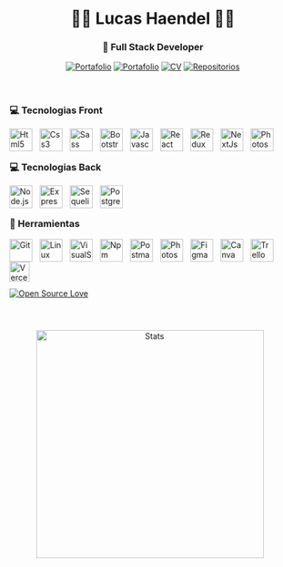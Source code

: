 <h1 align="center">🧑‍💻 Lucas Haendel 🧑‍💻</h1>

<h3 align="center">🚀 Full Stack Developer</h3>

<div align="center">
<a href="[https://lucashaendel.vercel.app](https://www.linkedin.com/in/lucashaendel/)">
         <img alt="Portafolio" title="Mi Portfolio" src="https://img.shields.io/badge/linkedin-%230077B5.svg?style=for-the-badge&logo=linkedin&logoColor=white"/></a>
      <a href="https://lucashaendel.vercel.app">
         <img alt="Portafolio" title="Mi Portfolio" src="https://custom-icon-badges.demolab.com/badge/-Mi%20Portafolio-red?style=for-the-badge&logoColor=white&logo=portafolio"/></a>
       <a href="https://lucashaendel.vercel.app/cv/Lucas-Haendel.pdf">
         <img alt="CV" title=" mi CV" src="https://custom-icon-badges.demolab.com/badge/-Mi CV-F25278?style=for-the-badge&logo=download&logoColor=white"/></a>
        <a href="https://github.com/lucashaendel?tab=repositories">
         <img alt="Repositorios" title="Mira mis repositorios" src="https://custom-icon-badges.demolab.com/badge/-Mis%20Repositorios-orange?style=for-the-badge&logoColor=white&logo=repo"/></a>
   </div>
<br/>




#

### 💻 Tecnologias Front
<img align="left" alt="Html5" width="40px" style="padding-right:10px" src="https://cdn.jsdelivr.net/gh/devicons/devicon/icons/html5/html5-original.svg" />
<img align="left" alt="Css3" width="40px" style="padding-right:10px" src="https://cdn.jsdelivr.net/gh/devicons/devicon/icons/css3/css3-original.svg" />
<img align="left" alt="Sass" width="40px" style="padding-right:10px" src="https://cdn.jsdelivr.net/gh/devicons/devicon/icons/sass/sass-original.svg" />
<img align="left" alt="Bootstrap" width="40px" style="padding-right:10px" src="https://cdn.jsdelivr.net/gh/devicons/devicon/icons/bootstrap/bootstrap-original.svg" />
<img align="left" alt="Javascript" width="40px" style="padding-right:10px" src="https://cdn.jsdelivr.net/gh/devicons/devicon/icons/javascript/javascript-original.svg" />
<img align="left" alt="React" width="40px" style="padding-right:10px" src="https://cdn.jsdelivr.net/gh/devicons/devicon/icons/react/react-original.svg" />
<img align="left" alt="Redux" width="40px" style="padding-right:10px" src="https://cdn.jsdelivr.net/gh/devicons/devicon/icons/redux/redux-original.svg" />
<img align="left" alt="NextJs" width="40px" style="padding-right:10px" src="https://res.cloudinary.com/startup-grind/image/upload/c_fill,dpr_2.0,f_auto,g_center,q_auto:good/v1/gcs/platform-data-dsc/events/nextjs-boilerplate-logo.png" />
<img align="left" alt="Photoshop" width="40px" style="padding-right:10px" src="https://cdn.jsdelivr.net/gh/devicons/devicon/icons/vuejs/vuejs-original.svg" />

<br/> <br/>

### 💻 Tecnologias Back
<img align="left" alt="Node.js" width="40px" style="padding-right:10px" src="https://cdn.jsdelivr.net/gh/devicons/devicon/icons/nodejs/nodejs-original.svg" />
<img align="left" alt="Express" width="40px" style="padding-right:10px" src="https://assets.website-files.com/61ca3f775a79ec5f87fcf937/6202fcdee5ee8636a145a41b_1234.png" />
<img align="left" alt="Sequelize" width="40px" style="padding-right:10px" src="https://cdn.jsdelivr.net/gh/devicons/devicon/icons/sequelize/sequelize-original.svg" />
<img align="left" alt="Postgresql" width="40px" style="padding-right:10px" src="https://cdn.jsdelivr.net/gh/devicons/devicon/icons/postgresql/postgresql-original.svg" />
<br/><br/>

### 🧰 Herramientas

<img align="left" alt="Git" width="40px" style="padding-right:10px;" src="https://cdn.jsdelivr.net/gh/devicons/devicon/icons/git/git-original.svg" />
<img align="left" alt="Linux" width="40px" style="padding-right:10px;" src="https://cdn.jsdelivr.net/gh/devicons/devicon/icons/linux/linux-original.svg" />
<img align="left" alt="VisualStudio" width="40px" style="padding-right:10px" src="https://cdn.jsdelivr.net/gh/devicons/devicon/icons/visualstudio/visualstudio-plain.svg" />
<img align="left" alt="Npm" width="40px" style="padding-right:10px" src="https://cdn.jsdelivr.net/gh/devicons/devicon/icons/npm/npm-original-wordmark.svg" />
<img align="left" alt="Postman" width="40px" style="padding-right:10px" src="https://www.vectorlogo.zone/logos/getpostman/getpostman-icon.svg" />
<img align="left" alt="Photoshop" width="40px" style="padding-right:10px" src="https://cdn.jsdelivr.net/gh/devicons/devicon/icons/photoshop/photoshop-line.svg" />
<img align="left" alt="Figma" width="40px" style="padding-right:10px" src="https://cdn.jsdelivr.net/gh/devicons/devicon/icons/figma/figma-original.svg" />
<img align="left" alt="Canva" width="40px" style="padding-right:10px" src="https://cdn.jsdelivr.net/gh/devicons/devicon/icons/canva/canva-original.svg" />
<img align="left" alt="Trello" width="40px" style="padding-right:10px" src="https://cdn.jsdelivr.net/gh/devicons/devicon/icons/trello/trello-plain.svg" />
<img align="left" alt="Vercel" height="35px" style="padding-right:10px" src="https://img.shields.io/badge/vercel-%23000000.svg?style=flat&logo=Vercel&logoColor=white" />
<br/>

#

<br/>

[![Open Source Love](https://badges.frapsoft.com/os/v2/open-source.svg?v=103)](https://github.com/lucashaendel)


#

<br/>
<div align="center">

<!--  <img align="center" alt="Stats" width="400px" style="padding-right:10px" src="https://github-readme-stats-git-masterrstaa-rickstaa.vercel.app/api/top-langs/?username=lucashaendel&layout=compact" />  -->

 <img align="center" alt="Stats" width="400px" style="padding-right:10px" src="https://github-readme-stats-git-masterrstaa-rickstaa.vercel.app/api?username=lucashaendel&show_icons=true&theme=radical" />
</div>
<br/>
